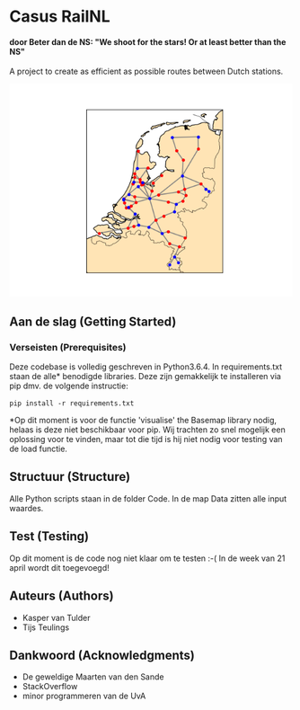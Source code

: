 # Casus RailNL
#### door Beter dan de NS: "We shoot for the stars! Or at least better than the NS"


A project to create as efficient as possible routes between Dutch stations. 

<img src="/images/map.png" alt="Map"/>

## Aan de slag (Getting Started)
### Verseisten (Prerequisites)
Deze codebase is volledig geschreven in Python3.6.4. In requirements.txt staan de alle* benodigde libraries. Deze zijn gemakkelijk te installeren via pip dmv. de volgende instructie:

```
pip install -r requirements.txt
```

*Op dit moment is voor de functie 'visualise' the Basemap library nodig, helaas is deze niet beschikbaar voor pip. Wij trachten zo snel mogelijk een oplossing voor te vinden, maar tot die tijd is hij niet nodig voor testing van de load functie.

## Structuur (Structure)
Alle Python scripts staan in de folder Code. In de map Data zitten alle input waardes.
## Test (Testing)
Op dit moment is de code nog niet klaar om te testen :-( 
In de week van 21 april wordt dit toegevoegd!

## Auteurs (Authors)
* Kasper van Tulder
* Tijs Teulings

## Dankwoord (Acknowledgments)
* De geweldige Maarten van den Sande
* StackOverflow
* minor programmeren van de UvA
